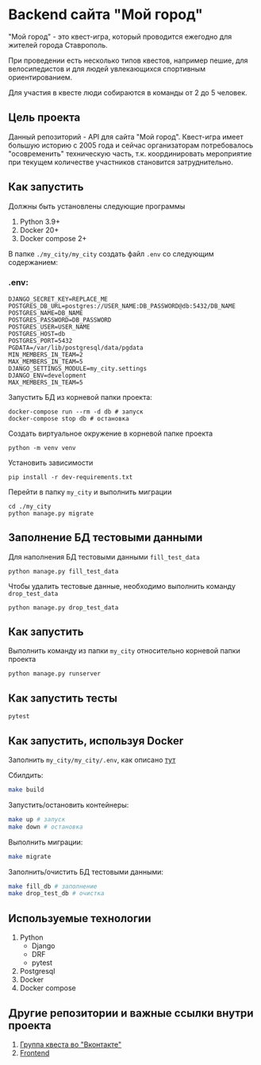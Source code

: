 # Backend сайта "Мой город"

"Мой город" - это квест-игра, который проводится ежегодно для жителей города Ставрополь.

При проведении есть несколько типов квестов, например пешие, для велосипедистов и для людей увлекающихся спортивным ориентированием.

Для участия в квесте люди собираются в команды от 2 до 5 человек.

## Цель проекта

Данный репозиторий - API для сайта "Мой город". Квест-игра имеет большую историю с 2005 года и сейчас организаторам потребовалось "осовременить" техническую часть, т.к. координировать мероприятие при текущем количестве участников становится затруднительно.

## Как запустить

Должны быть установлены следующие программы
1. Python 3.9+
2. Docker 20+
3. Docker compose 2+

В папке `./my_city/my_city` создать файл `.env` со следующим содержанием:

### .env:
```text
DJANGO_SECRET_KEY=REPLACE_ME
POSTGRES_DB_URL=postgres://USER_NAME:DB_PASSWORD@db:5432/DB_NAME
POSTGRES_NAME=DB_NAME
POSTGRES_PASSWORD=DB_PASSWORD
POSTGRES_USER=USER_NAME
POSTGRES_HOST=db
POSTGRES_PORT=5432
PGDATA=/var/lib/postgresql/data/pgdata
MIN_MEMBERS_IN_TEAM=2
MAX_MEMBERS_IN_TEAM=5
DJANGO_SETTINGS_MODULE=my_city.settings
DJANGO_ENV=development
MAX_MEMBERS_IN_TEAM=5
```

Запустить БД из корневой папки проекта:
```shell
docker-compose run --rm -d db # запуск
docker-compose stop db # остановка
```

Создать виртуальное окружение в корневой папке проекта

```shell
python -m venv venv
```

Установить зависимости

```shell
pip install -r dev-requirements.txt
```

Перейти в папку `my_city` и выполнить миграции

```shell
cd ./my_city
python manage.py migrate
```

## Заполнение БД тестовыми данными

Для наполнения БД тестовыми данными `fill_test_data`

```shell
python manage.py fill_test_data
```

Чтобы удалить тестовые данные, необходимо выполнить команду `drop_test_data`

```shell
python manage.py drop_test_data
```

## Как запустить

Выполнить команду из папки `my_city` относительно корневой папки проекта

```shell
python manage.py runserver
```

## Как запустить тесты

```shell
pytest
```

## Как запустить, используя Docker
Заполнить `my_city/my_city/.env`, как описано [тут](#env)


Сбилдить:
```bash
make build
```

Запустить/остановить контейнеры:

```bash
make up # запуск
make down # остановка
```

Выполнить миграции:
```bash
make migrate
```

Заполнить/очистить БД тестовыми данными:
```bash
make fill_db # заполнение
make drop_test_db # очистка
```


## Используемые технологии
1. Python
    - Django
    - DRF
    - pytest
2. Postgresql
3. Docker
4. Docker compose

## Другие репозитории и важные ссылки внутри проекта
1. [Группа квеста во "Вконтакте"](https://vk.com/mg_stv)
2. [Frontend](https://github.com/IVKrylova/routes-of-my-city)